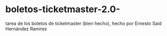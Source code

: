 # boletos-ticketmaster-2.0-
tarea de los boletos de ticketmaster (bien hecho), hecho por Ernesto Said Hernández Ramírez
